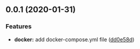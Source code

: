 ## 0.0.1 (2020-01-31)

### Features

- **docker:** add docker-compose.yml file ([dd0e58d](https://github.com/Simon-Bin/nestjs_template/commit/dd0e58d))
